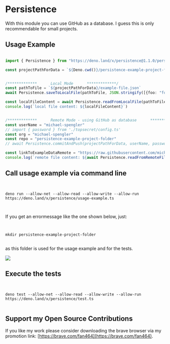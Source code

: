 
# Persistence

With this module you can use GitHub as a database. I guess this is only recommendable for small projects.

## Usage Example

```ts

import { Persistence } from "https://deno.land/x/persistence@1.1.0/persistence.ts"

const projectPathForData = `${Deno.cwd()}/persistence-example-project-folder`


/*************      Local Mode      *************/
const pathToFile = `${projectPathForData}/example-file.json`
await Persistence.saveToLocalFile(pathToFile, JSON.stringify([{foo: "foo :)"}]))

const localFileContent = await Persistence.readFromLocalFile(pathToFile)
console.log(`local file content: ${localFileContent}`)


/*************      Remote Mode - using GitHub as database      *************/
const userName = "michael-spengler"
// import { password } from './topsecret/config.ts'
const org = "michael-spengler"
const repo = "persistence-example-project-folder"
// await Persistence.commitAndPush(projectPathForData, userName, password, org, repo) // commented out as I should not publish my password

const linkToExampleDataRemote = "https://raw.githubusercontent.com/michael-spengler/persistence-example-project-folder/master/example-file.json"
console.log(`remote file content: ${await Persistence.readFromRemoteFile(linkToExampleDataRemote)}`) 
```

## Call usage example via command line
```
  

deno run --allow-net --allow-read --allow-write --allow-run https://deno.land/x/persistence/usage-example.ts
  
  
```

If you get an errormessage like the one shown below, just:
```
  

mkdir persistence-example-project-folder 
  

```
as this folder is used for the usage example and for the tests.

![](https://user-images.githubusercontent.com/43786652/88719502-ad504180-d123-11ea-91c9-ad28cd24274f.png)  


## Execute the tests 
```
  

deno test --allow-net --allow-read --allow-write --allow-run https://deno.land/x/persistence/test.ts
  

``` 

## Support my Open Source Contributions  

If you like my work please consider downloading the brave browser via my promotion link: [https://brave.com/fan464](https://brave.com/fan464).  

![![](https://brave.com/)](https://brave.com/wp-content/uploads/2019/01/logotype-full-color.svg)
